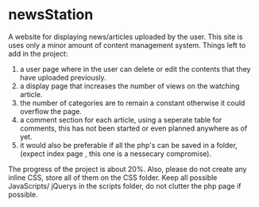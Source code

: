 # newsStation
A website for displaying news/articles uploaded by the user.
This site is uses only a minor amount of content management system.
Things left to add in the project:
1. a user page where in the user can delete or edit the contents that they have uploaded previously.
2. a display page that increases the number of views on the watching article.
3. the number of categories are to remain a constant otherwise it could overflow the page.
4. a comment section for each article, using a seperate table for comments, this has not been started or even planned anywhere as of yet.
5. it would also be preferable if all the php's can be saved in a folder, (expect index page , this one is a nessecary compromise).

The progress of the project is about 20%. Also, please do not create any inline CSS, store all of them on the CSS folder.
Keep all possible JavaScripts/ jQuerys in the scripts folder, do not clutter the php page if possible.

